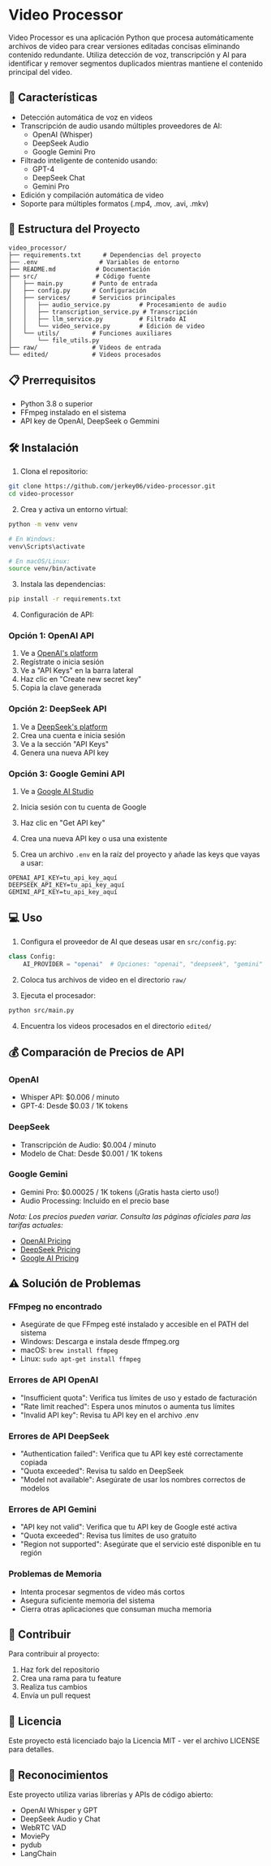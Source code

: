 # Video Processor

Video Processor es una aplicación Python que procesa automáticamente archivos de video para crear versiones editadas concisas eliminando contenido redundante. Utiliza detección de voz, transcripción y AI para identificar y remover segmentos duplicados mientras mantiene el contenido principal del video.

## 🚀 Características
- Detección automática de voz en videos
- Transcripción de audio usando múltiples proveedores de AI:
  - OpenAI (Whisper)
  - DeepSeek Audio
  - Google Gemini Pro
- Filtrado inteligente de contenido usando:
  - GPT-4
  - DeepSeek Chat
  - Gemini Pro
- Edición y compilación automática de video
- Soporte para múltiples formatos (.mp4, .mov, .avi, .mkv)

## 📁 Estructura del Proyecto
```
video_processor/
├── requirements.txt      # Dependencias del proyecto
├── .env                 # Variables de entorno
├── README.md           # Documentación
├── src/                # Código fuente
│   ├── main.py        # Punto de entrada
│   ├── config.py      # Configuración
│   ├── services/      # Servicios principales
│   │   ├── audio_service.py        # Procesamiento de audio
│   │   ├── transcription_service.py # Transcripción
│   │   ├── llm_service.py          # Filtrado AI
│   │   └── video_service.py        # Edición de video
│   └── utils/         # Funciones auxiliares
│       └── file_utils.py
├── raw/               # Videos de entrada
└── edited/            # Videos procesados
```

## 📋 Prerrequisitos
- Python 3.8 o superior
- FFmpeg instalado en el sistema
- API key de OpenAI, DeepSeek o Gemmini

## 🛠️ Instalación

1. Clona el repositorio:
```bash
git clone https://github.com/jerkey06/video-processor.git
cd video-processor
```

2. Crea y activa un entorno virtual:
```bash
python -m venv venv

# En Windows:
venv\Scripts\activate

# En macOS/Linux:
source venv/bin/activate
```

3. Instala las dependencias:
```bash
pip install -r requirements.txt
```

4. Configuración de API:

### Opción 1: OpenAI API
1. Ve a [OpenAI's platform](https://platform.openai.com/account/api-keys)
2. Regístrate o inicia sesión
3. Ve a "API Keys" en la barra lateral
4. Haz clic en "Create new secret key"
5. Copia la clave generada

### Opción 2: DeepSeek API
1. Ve a [DeepSeek's platform](https://platform.deepseek.com/)
2. Crea una cuenta e inicia sesión
3. Ve a la sección "API Keys"
4. Genera una nueva API key

### Opción 3: Google Gemini API
1. Ve a [Google AI Studio](https://makersuite.google.com/app/apikey)
2. Inicia sesión con tu cuenta de Google
3. Haz clic en "Get API key"
4. Crea una nueva API key o usa una existente

5. Crea un archivo `.env` en la raíz del proyecto y añade las keys que vayas a usar:
```
OPENAI_API_KEY=tu_api_key_aquí
DEEPSEEK_API_KEY=tu_api_key_aquí
GEMINI_API_KEY=tu_api_key_aquí
```

## 💻 Uso

1. Configura el proveedor de AI que deseas usar en `src/config.py`:
```python
class Config:
    AI_PROVIDER = "openai"  # Opciones: "openai", "deepseek", "gemini"
```

2. Coloca tus archivos de video en el directorio `raw/`

3. Ejecuta el procesador:
```bash
python src/main.py
```

4. Encuentra los videos procesados en el directorio `edited/`

## 💰 Comparación de Precios de API

### OpenAI
- Whisper API: $0.006 / minuto
- GPT-4: Desde $0.03 / 1K tokens

### DeepSeek
- Transcripción de Audio: $0.004 / minuto
- Modelo de Chat: Desde $0.001 / 1K tokens

### Google Gemini
- Gemini Pro: $0.00025 / 1K tokens (¡Gratis hasta cierto uso!)
- Audio Processing: Incluido en el precio base

*Nota: Los precios pueden variar. Consulta las páginas oficiales para las tarifas actuales:*
- [OpenAI Pricing](https://openai.com/pricing)
- [DeepSeek Pricing](https://platform.deepseek.com/pricing)
- [Google AI Pricing](https://ai.google.dev/pricing)

## ⚠️ Solución de Problemas

### FFmpeg no encontrado
- Asegúrate de que FFmpeg esté instalado y accesible en el PATH del sistema
- Windows: Descarga e instala desde ffmpeg.org
- macOS: `brew install ffmpeg`
- Linux: `sudo apt-get install ffmpeg`

### Errores de API OpenAI
- "Insufficient quota": Verifica tus límites de uso y estado de facturación
- "Rate limit reached": Espera unos minutos o aumenta tus límites
- "Invalid API key": Revisa tu API key en el archivo .env

### Errores de API DeepSeek
- "Authentication failed": Verifica que tu API key esté correctamente copiada
- "Quota exceeded": Revisa tu saldo en DeepSeek
- "Model not available": Asegúrate de usar los nombres correctos de modelos

### Errores de API Gemini
- "API key not valid": Verifica que tu API key de Google esté activa
- "Quota exceeded": Revisa tus límites de uso gratuito
- "Region not supported": Asegúrate que el servicio esté disponible en tu región

### Problemas de Memoria
- Intenta procesar segmentos de video más cortos
- Asegura suficiente memoria del sistema
- Cierra otras aplicaciones que consuman mucha memoria

## 🤝 Contribuir

Para contribuir al proyecto:

1. Haz fork del repositorio
2. Crea una rama para tu feature
3. Realiza tus cambios
4. Envía un pull request

## 📄 Licencia

Este proyecto está licenciado bajo la Licencia MIT - ver el archivo LICENSE para detalles.

## 🌟 Reconocimientos

Este proyecto utiliza varias librerías y APIs de código abierto:
- OpenAI Whisper y GPT
- DeepSeek Audio y Chat
- WebRTC VAD
- MoviePy
- pydub
- LangChain

